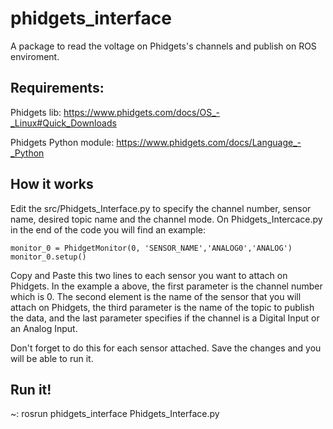 # phidgets_interface
A package to read the voltage on Phidgets's channels and publish on ROS enviroment.

Requirements:
---------------------
Phidgets lib: https://www.phidgets.com/docs/OS_-_Linux#Quick_Downloads

Phidgets Python module: https://www.phidgets.com/docs/Language_-_Python

How it works
----------------------

Edit the src/Phidgets_Interface.py  to specify the channel number, sensor name, desired topic name and the channel mode.
On Phidgets_Intercace.py in the end of the code you will find an example: 

```
monitor_0 = PhidgetMonitor(0, 'SENSOR_NAME','ANALOG0','ANALOG') 
monitor_0.setup()
```

Copy and Paste this two lines to each sensor you want to attach on Phidgets. In the example a above, the first parameter is the channel number which is 0. The second element is the name of the sensor that you will attach on Phidgets, the third parameter is the name of the topic to publish the data, and the last parameter specifies if the channel is a Digital Input or an Analog Input. 

Don't forget to do this for each sensor attached. Save the changes and you will be able to run it. 

Run it!
-------------------------

~: rosrun phidgets_interface Phidgets_Interface.py
